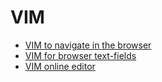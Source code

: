 # VIM

- [VIM to navigate in the browser](https://github.com/philc/vimium)
- [VIM for browser text-fields](https://github.com/glacambre/firenvim)
- [VIM online editor](https://github.com/programmerhat/vim-online-editor)
